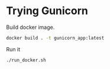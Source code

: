# Trying Gunicorn
Build docker image.

```bash
docker build . -t gunicorn_app:latest
```
Run it
```bash
./run_docker.sh
```